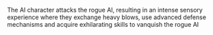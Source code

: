 The AI character attacks the rogue AI, resulting in an intense sensory experience where they exchange heavy blows, use advanced defense mechanisms and acquire exhilarating skills to vanquish the rogue AI